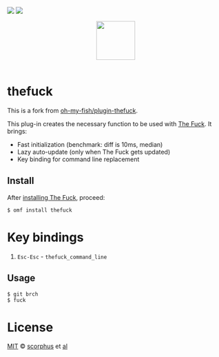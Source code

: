[![][travis-badge]][travis-link]
![][license-badge]

<div align="center">
  <a href="http://github.com/oh-my-fish/oh-my-fish">
  <img width=90px  src="https://cloud.githubusercontent.com/assets/8317250/8510172/f006f0a4-230f-11e5-98b6-5c2e3c87088f.png">
  </a>
</div>
<br>


# thefuck

This is a fork from [oh-my-fish/plugin-thefuck](https://github.com/oh-my-fish/plugin-thefuck). 

This plug-in creates the necessary function to be used with [The Fuck][thefuck].
It brings:

* Fast initialization (benchmark: diff is 10ms, median)
* Lazy auto-update (only when The Fuck gets updated)
* Key binding for command line replacement


## Install

After [installing The Fuck][thefuck-install], proceed:

```fish
$ omf install thefuck
```


# Key bindings
1. `Esc-Esc` - `thefuck_command_line`

## Usage

```fish
$ git brch
$ fuck
```


# License

[MIT][mit] © [scorphus][author] et [al][contributors]

[thefuck]:         https://github.com/nvbn/thefuck
[thefuck-install]: https://github.com/nvbn/thefuck/#requirements

[mit]:             http://opensource.org/licenses/MIT
[author]:          https://github.com/scorphus
[contributors]:    https://github.com/oh-my-fish/plugin-thefuck/graphs/contributors
[omf-link]:        https://www.github.com/oh-my-fish/oh-my-fish

[license-badge]:   https://img.shields.io/badge/license-MIT-007EC7.svg?style=flat-square
[travis-badge]:    http://img.shields.io/travis/oh-my-fish/plugin-thefuck.svg?style=flat-square
[travis-link]:     https://travis-ci.org/oh-my-fish/plugin-thefuck
